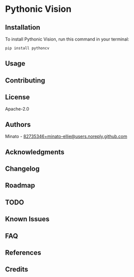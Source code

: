 # Pythonic Vision


## Installation

To install Pythonic Vision, run this command in your terminal:

```bash
pip install pythoncv
```

## Usage

## Contributing

## License

Apache-2.0

## Authors

Minato - 82735346+minato-ellie@users.noreply.github.com

## Acknowledgments

## Changelog

## Roadmap

## TODO

## Known Issues

## FAQ

## References

## Credits
